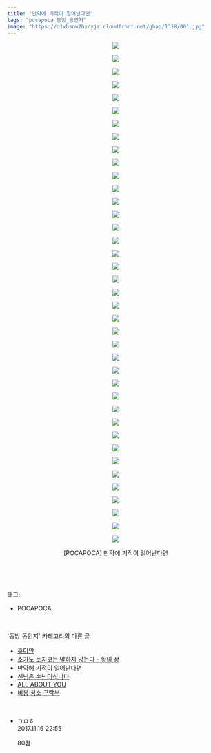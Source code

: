 ```yaml
---
title: "만약에 기적이 일어난다면"
tags: "pocapoca 동방_동인지"
image: "https://d1xbsow2hxcyjr.cloudfront.net/ghap/1318/001.jpg"
---
```

<div class="article">
<p style="text-align: center; clear: none; float: none;"><img src="{{ site.imgserver10 }}/ghap/1318/001.jpg"/></p>
<p style="text-align: center; clear: none; float: none;"><img src="{{ site.imgserver10 }}/ghap/1318/002.jpg"/></p>
<p style="text-align: center; clear: none; float: none;"><img src="{{ site.imgserver10 }}/ghap/1318/003.jpg"/></p>
<p style="text-align: center; clear: none; float: none;"><img src="{{ site.imgserver10 }}/ghap/1318/004.jpg"/></p>
<p style="text-align: center; clear: none; float: none;"><img src="{{ site.imgserver10 }}/ghap/1318/005.jpg"/></p>
<p style="text-align: center; clear: none; float: none;"><img src="{{ site.imgserver10 }}/ghap/1318/006.jpg"/></p>
<p style="text-align: center; clear: none; float: none;"><img src="{{ site.imgserver10 }}/ghap/1318/007.jpg"/></p>
<p style="text-align: center; clear: none; float: none;"><img src="{{ site.imgserver10 }}/ghap/1318/008.jpg"/></p>
<p style="text-align: center; clear: none; float: none;"><img src="{{ site.imgserver10 }}/ghap/1318/009.jpg"/></p>
<p style="text-align: center; clear: none; float: none;"><img src="{{ site.imgserver10 }}/ghap/1318/010.jpg"/></p>
<p style="text-align: center; clear: none; float: none;"><img src="{{ site.imgserver10 }}/ghap/1318/011.jpg"/></p>
<p style="text-align: center; clear: none; float: none;"><img src="{{ site.imgserver10 }}/ghap/1318/012.jpg"/></p>
<p style="text-align: center; clear: none; float: none;"><img src="{{ site.imgserver10 }}/ghap/1318/013.jpg"/></p>
<p style="text-align: center; clear: none; float: none;"><img src="{{ site.imgserver10 }}/ghap/1318/014.jpg"/></p>
<p style="text-align: center; clear: none; float: none;"><img src="{{ site.imgserver10 }}/ghap/1318/015.jpg"/></p>
<p style="text-align: center; clear: none; float: none;"><img src="{{ site.imgserver10 }}/ghap/1318/016.jpg"/></p>
<p style="text-align: center; clear: none; float: none;"><img src="{{ site.imgserver10 }}/ghap/1318/017.jpg"/></p>
<p style="text-align: center; clear: none; float: none;"><img src="{{ site.imgserver10 }}/ghap/1318/018.jpg"/></p>
<p style="text-align: center; clear: none; float: none;"><img src="{{ site.imgserver10 }}/ghap/1318/019.jpg"/></p>
<p style="text-align: center; clear: none; float: none;"><img src="{{ site.imgserver10 }}/ghap/1318/020.jpg"/></p>
<p style="text-align: center; clear: none; float: none;"><img src="{{ site.imgserver10 }}/ghap/1318/021.jpg"/></p>
<p style="text-align: center; clear: none; float: none;"><img src="{{ site.imgserver10 }}/ghap/1318/022.jpg"/></p>
<p style="text-align: center; clear: none; float: none;"><img src="{{ site.imgserver10 }}/ghap/1318/023.jpg"/></p>
<p style="text-align: center; clear: none; float: none;"><img src="{{ site.imgserver10 }}/ghap/1318/024.jpg"/></p>
<p style="text-align: center; clear: none; float: none;"><img src="{{ site.imgserver10 }}/ghap/1318/025.jpg"/></p>
<p style="text-align: center; clear: none; float: none;"><img src="{{ site.imgserver10 }}/ghap/1318/026.jpg"/></p>
<p style="text-align: center; clear: none; float: none;"><img src="{{ site.imgserver10 }}/ghap/1318/027.jpg"/></p>
<p style="text-align: center; clear: none; float: none;"><img src="{{ site.imgserver10 }}/ghap/1318/028.jpg"/></p>
<p style="text-align: center; clear: none; float: none;"><img src="{{ site.imgserver10 }}/ghap/1318/029.jpg"/></p>
<p style="text-align: center; clear: none; float: none;"><img src="{{ site.imgserver10 }}/ghap/1318/030.jpg"/></p>
<p style="text-align: center; clear: none; float: none;"><img src="{{ site.imgserver10 }}/ghap/1318/031.jpg"/></p>
<p style="text-align: center; clear: none; float: none;"><img src="{{ site.imgserver10 }}/ghap/1318/032.jpg"/></p>
<p style="text-align: center; clear: none; float: none;"><img src="{{ site.imgserver10 }}/ghap/1318/033.jpg"/></p>
<p style="text-align: center; clear: none; float: none;"><img src="{{ site.imgserver10 }}/ghap/1318/034.jpg"/></p>
<p style="text-align: center; clear: none; float: none;"><img src="{{ site.imgserver10 }}/ghap/1318/035.jpg"/></p>
<p style="text-align: center; clear: none; float: none;"><img src="{{ site.imgserver10 }}/ghap/1318/036.jpg"/></p>
<p style="text-align: center; clear: none; float: none;"><img src="{{ site.imgserver10 }}/ghap/1318/037.jpg"/></p>
<p style="text-align: center; clear: none; float: none;"><img src="{{ site.imgserver10 }}/ghap/1318/038.jpg"/></p>
<p style="text-align: center; clear: none; float: none;"><img src="{{ site.imgserver10 }}/ghap/1318/039.jpg"/></p>
<p style="text-align: center; clear: none; float: none;">[POCAPOCA] 만약에 기적이 일어난다면</p>
<p><br/></p>
</div><br/>
<div class="tagTrail">
<p>태그: </p>
<ul>
<li>POCAPOCA</li>
</ul>
</div><br/>
<div class="another">
<p>'동방 동인지' 카테고리의 다른 글</p>
<ul>
<li><a href="/ghap_1320">홍마안</a></li>
<li><a href="/ghap_1319">소가노 토지코는 말하지 않는다 - 황의 장</a></li>
<li><a href="/ghap_1318">만약에 기적이 일어난다면</a></li>
<li><a href="/ghap_1317">신님은 손님이십니다</a></li>
<li><a href="/ghap_1316">ALL ABOUT YOU</a></li>
<li><a href="/ghap_1315">비봉 청소 구락부</a></li>
</ul>
</div><br/>
<div class="cb_module cb_fluid">
<div class="cb_wrt cb_profile">
<div class="comment">
<ul>
<li class="cb_thumb_off" id="comment15130904">
<div class="cb_comment_area">
<div class="cb_info_area">
<div class="cb_section">
<span class="cb_nick_name">ㄱㅁㅎ</span>
</div>
<div class="cb_section">
<span class="cb_date">2017.11.16 22:55 </span>
</div>
</div>
<div class="cb_dsc_comment">
<p class="cb_dsc">
											80점
										</p>
</div>
</div></li>
</ul>
</div>
</div><!-- commentList close -->
</div><br/>
